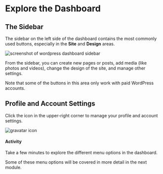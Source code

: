 # Explore the Dashboard

## The Sidebar

The sidebar on the left side of the dashboard contains the most commonly used buttons, especially in the **Site** and **Design** areas.

<img src="{{site.baseurl}}/img/wordpress/dashboard expanded.png" alt="screenshot of wordpress dashboard sidebar">

From the sidebar, you can create new pages or posts, add media (like photos and videos), change the design of the site, and manage other settings.

Note that some of the buttons in this area only work with paid WordPress accounts.

## Profile and Account Settings

Click the icon in the upper-right corner to manage your profile and account settings.

<img src="{{site.baseurl}}/img/wordpress/gravatar.png" alt="gravatar icon">

#### Activity

Take a few minutes to explore the different menu options in the dashboard.

Some of these menu options will be covered in more detail in the next module.

